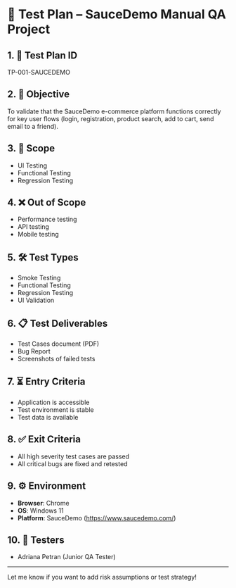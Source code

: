 # 🧪 Test Plan – SauceDemo Manual QA Project

## 1. 📌 Test Plan ID
TP-001-SAUCEDEMO

## 2. 🎯 Objective
To validate that the SauceDemo e-commerce platform functions correctly for key user flows (login, registration, product search, add to cart, send email to a friend).

## 3. 🧱 Scope
- UI Testing
- Functional Testing
- Regression Testing

## 4. ❌ Out of Scope
- Performance testing
- API testing
- Mobile testing

## 5. 🛠️ Test Types
- Smoke Testing
- Functional Testing
- Regression Testing
- UI Validation

## 6. 📋 Test Deliverables
- Test Cases document (PDF)
- Bug Report
- Screenshots of failed tests

## 7. ⏳ Entry Criteria
- Application is accessible
- Test environment is stable
- Test data is available

## 8. ✅ Exit Criteria
- All high severity test cases are passed
- All critical bugs are fixed and retested

## 9. ⚙️ Environment
- **Browser**: Chrome
- **OS**: Windows 11
- **Platform**: SauceDemo (https://www.saucedemo.com/)

## 10. 👤 Testers
- Adriana Petran (Junior QA Tester)

---
Let me know if you want to add risk assumptions or test strategy!
